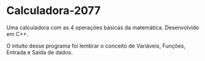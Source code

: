 # Calculadora-2077
Uma calculadora com as 4 operações básicas da matemática. Desenvolvido em C++.

O intuito desse programa foi lembrar o conceito de Variáveis, Funções, Entrada e Saida de dados.
